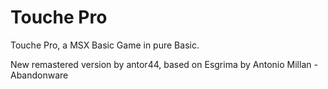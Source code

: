 # Touche Pro
Touche Pro, a MSX Basic Game in pure Basic.

New remastered version by antor44, based on Esgrima by Antonio Millan - Abandonware
